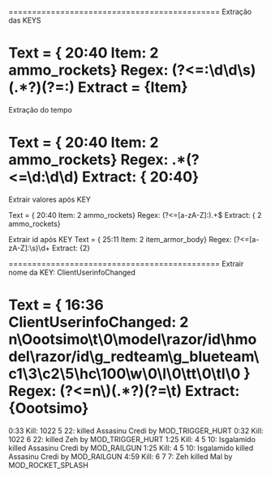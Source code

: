 =============================================
Extração das KEYS

Text = { 20:40 Item: 2 ammo_rockets}
Regex: (?<=:\d\d\s)(.*?)(?=:)
Extract = {Item}
=============================================
Extração do tempo

Text = { 20:40 Item: 2 ammo_rockets}
Regex: .*(?<=\d:\d\d)
Extract: { 20:40}
=============================================
Extrair valores após KEY

Text = { 20:40 Item: 2 ammo_rockets}
Regex: (?<=[a-zA-Z]:).+$
Extract: { 2 ammo_rockets}

Extrair id após KEY
Text = { 25:11 Item: 2 item_armor_body}
Regex: (?<=[a-zA-Z]:\s)\d+
Extract: {2}

=============================================
Extrair nome da KEY: ClientUserinfoChanged

Text = { 16:36 ClientUserinfoChanged: 2 n\Oootsimo\t\0\model\razor/id\hmodel\razor/id\g_redteam\\g_blueteam\\c1\3\c2\5\hc\100\w\0\l\0\tt\0\tl\0 }
Regex: (?<=n\\)(.*?)(?=\\t)
Extract: {Oootsimo}
=============================================

0:33 Kill: 1022 5 22: <world> killed Assasinu Credi by MOD_TRIGGER_HURT
0:32 Kill: 1022 6 22: <world> killed Zeh by MOD_TRIGGER_HURT
1:25 Kill: 4 5 10: Isgalamido killed Assasinu Credi by MOD_RAILGUN
1:25 Kill: 4 5 10: Isgalamido killed Assasinu Credi by MOD_RAILGUN
4:59 Kill: 6 7 7: Zeh killed Mal by MOD_ROCKET_SPLASH